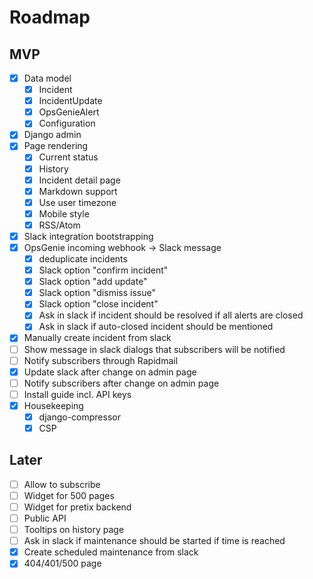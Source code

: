 # Roadmap

## MVP

- [x] Data model
  - [x] Incident
  - [x] IncidentUpdate
  - [x] OpsGenieAlert
  - [x] Configuration
- [x] Django admin
- [x] Page rendering
  - [x] Current status
  - [x] History
  - [x] Incident detail page
  - [x] Markdown support
  - [x] Use user timezone
  - [x] Mobile style
  - [x] RSS/Atom
- [x] Slack integration bootstrapping
- [x] OpsGenie incoming webhook → Slack message
  - [x] deduplicate incidents
  - [x] Slack option "confirm incident"
  - [x] Slack option "add update"
  - [x] Slack option "dismiss issue"
  - [x] Slack option "close incident"
  - [x] Ask in slack if incident should be resolved if all alerts are closed
  - [x] Ask in slack if auto-closed incident should be mentioned
- [x] Manually create incident from slack
- [ ] Show message in slack dialogs that subscribers will be notified
- [ ] Notify subscribers through Rapidmail
- [x] Update slack after change on admin page
- [ ] Notify subscribers after change on admin page
- [ ] Install guide incl. API keys
- [x] Housekeeping
  - [x] django-compressor
  - [x] CSP

## Later

- [ ] Allow to subscribe
- [ ] Widget for 500 pages
- [ ] Widget for pretix backend
- [ ] Public API
- [ ] Tooltips on history page
- [ ] Ask in slack if maintenance should be started if time is reached
- [x] Create scheduled maintenance from slack
- [x] 404/401/500 page
